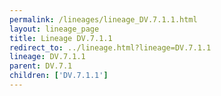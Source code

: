 ```yaml
---
permalink: /lineages/lineage_DV.7.1.1.html
layout: lineage_page
title: Lineage DV.7.1.1
redirect_to: ../lineage.html?lineage=DV.7.1.1
lineage: DV.7.1.1
parent: DV.7.1
children: ['DV.7.1.1']
---
```

